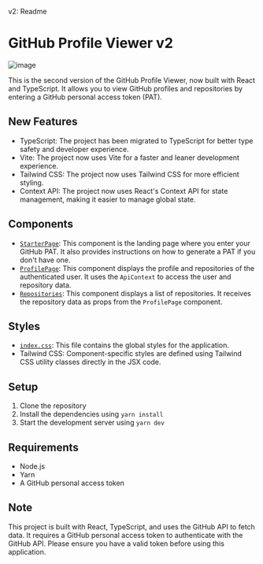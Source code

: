 v2: Readme

# GitHub Profile Viewer v2
![image](https://github.com/Ashish-Sunil-Vaidya/github-profile-viewer/assets/115164587/549fcfa8-3ca6-4cef-8385-2da2dfc07f08)


This is the second version of the GitHub Profile Viewer, now built with React and TypeScript. It allows you to view GitHub profiles and repositories by entering a GitHub personal access token (PAT).

## New Features

- TypeScript: The project has been migrated to TypeScript for better type safety and developer experience.
- Vite: The project now uses Vite for a faster and leaner development experience.
- Tailwind CSS: The project now uses Tailwind CSS for more efficient styling.
- Context API: The project now uses React's Context API for state management, making it easier to manage global state.

## Components

- [`StarterPage`](command:_github.copilot.openSymbolInFile?%5B%22src%2Fpages%2FStarterPage.tsx%22%2C%22StarterPage%22%5D "src/pages/StarterPage.tsx"): This component is the landing page where you enter your GitHub PAT. It also provides instructions on how to generate a PAT if you don't have one.
- [`ProfilePage`](command:_github.copilot.openSymbolInFile?%5B%22src%2Fpages%2FProfilePage.tsx%22%2C%22ProfilePage%22%5D "src/pages/ProfilePage.tsx"): This component displays the profile and repositories of the authenticated user. It uses the `ApiContext` to access the user and repository data.
- [`Repositories`](command:_github.copilot.openSymbolInFile?%5B%22src%2Fcomponents%2FRepositories.tsx%22%2C%22Repositories%22%5D "src/components/Repositories.tsx"): This component displays a list of repositories. It receives the repository data as props from the `ProfilePage` component.

## Styles

- [`index.css`](command:_github.copilot.openSymbolInFile?%5B%22src%2Findex.css%22%2C%22index.css%22%5D "src/index.css"): This file contains the global styles for the application.
- Tailwind CSS: Component-specific styles are defined using Tailwind CSS utility classes directly in the JSX code.

## Setup

1. Clone the repository
2. Install the dependencies using `yarn install`
3. Start the development server using `yarn dev`

## Requirements

- Node.js
- Yarn
- A GitHub personal access token

## Note

This project is built with React, TypeScript, and uses the GitHub API to fetch data. It requires a GitHub personal access token to authenticate with the GitHub API. Please ensure you have a valid token before using this application.
